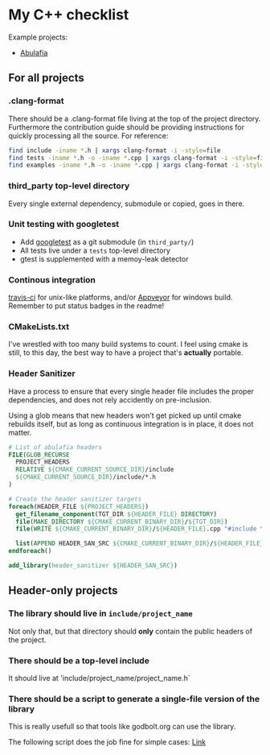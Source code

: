 # My C++ checklist

Example projects:
- [Abulafia](https://github.com/FrancoisChabot/abulafia)

## For all projects

### .clang-format

There should be a .clang-format file living at the top of the project directory. Furthermore the contribution guide should be
providing instructions for quickly processing all the source. For reference:

```bash
find include -iname *.h | xargs clang-format -i -style=file
find tests -iname *.h -o -iname *.cpp | xargs clang-format -i -style=file
find examples -iname *.h -o -iname *.cpp | xargs clang-format -i -style=file
```
### third_party top-level directory

Every single external dependency, submodule or copied, goes in there.

### Unit testing with googletest

- Add [googletest](https://github.com/google/googletest/) as a git submodule (in `third_party/`)
- All tests live under a `tests` top-level directory
- gtest is supplemented with a memoy-leak detector

### Continous integration

[travis-ci](travis-ci.org) for unix-like platforms, and/or [Appveyor](https://www.appveyor.com/) for windows build. Remember to put status badges in the readme!

### CMakeLists.txt

I've wrestled with too many build systems to count. I feel using cmake is still, to this day, the best way to have a project that's **actually** portable.

### Header Sanitizer

Have a process to ensure that every single header file includes the proper dependencies, and does not rely accidently on pre-inclusion.

Using a glob means that new headers won't get picked up until cmake rebuilds itself, but as long as continuous integration is in place, it does not matter.

```cmake
# List of abulafia headers
FILE(GLOB_RECURSE
  PROJECT_HEADERS
  RELATIVE ${CMAKE_CURRENT_SOURCE_DIR}/include
  ${CMAKE_CURRENT_SOURCE_DIR}/include/*.h
)

# Create the header sanitizer targets
foreach(HEADER_FILE ${PROJECT_HEADERS})
  get_filename_component(TGT_DIR ${HEADER_FILE} DIRECTORY)
  file(MAKE_DIRECTORY ${CMAKE_CURRENT_BINARY_DIR}/${TGT_DIR})
  file(WRITE ${CMAKE_CURRENT_BINARY_DIR}/${HEADER_FILE}.cpp "#include \"${HEADER_FILE}\"")

  list(APPEND HEADER_SAN_SRC ${CMAKE_CURRENT_BINARY_DIR}/${HEADER_FILE}.cpp)
endforeach()

add_library(header_sanitizer ${HEADER_SAN_SRC})
```

## Header-only projects

### The library should live in `include/project_name`

Not only that, but that directory should **only** contain the public headers of the project.

### There should be a top-level include

It should live at 'include/project_name/project_name.h`

### There should be a script to generate a single-file version of the library

This is really usefull so that tools like godbolt.org can use the library.

The following script does the job fine for simple cases: [Link](https://github.com/FrancoisChabot/header_compiler)
